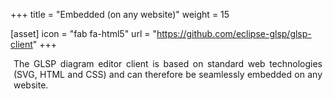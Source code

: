 +++
title = "Embedded (on any website)"
weight = 15

[asset]
  icon = "fab fa-html5"
  url = "https://github.com/eclipse-glsp/glsp-client"
+++

<p style="margin-left: 5px; margin-right: 5px; text-align: justify">
The GLSP diagram editor client is based on standard web technologies (SVG, HTML and CSS) and can therefore be seamlessly embedded on any website.
</p>
